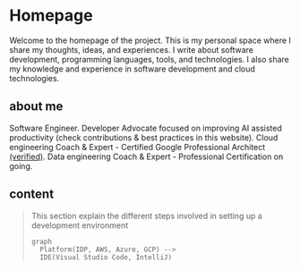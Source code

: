 # Homepage



Welcome to the homepage of the project. This is my personal space where I share my thoughts, ideas, and experiences. I write about software development, programming languages, tools, and technologies. I also share my knowledge and experience in software development and cloud technologies.



## about me

Software Engineer.
Developer Advocate focused on improving AI assisted productivity (check contributions & best practices in this website).
Cloud engineering Coach & Expert - Certified Google Professional Architect [(verified)](https://www.credly.com/badges/79018014-8140-4181-8f5c-ed9d167c64bd/public_url).
Data engineering Coach & Expert - Professional Certification on going.


## content
> This section explain the different steps involved in setting up a development environment
>
> ```mermaid
> graph
>   Platform(IDP, AWS, Azure, GCP) -->
>   IDE(Visual Studio Code, IntelliJ)
>
> ```

